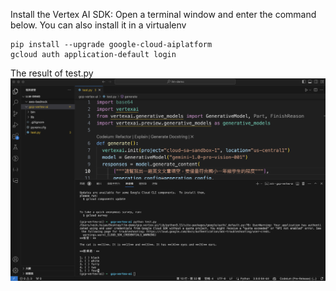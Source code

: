 
Install the Vertex AI SDK: Open a terminal window and enter the command below. You can also install it in a virtualenv 

```
pip install --upgrade google-cloud-aiplatform
gcloud auth application-default login
```

The result of test.py
![](test.png)
